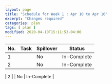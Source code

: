 ```yaml
---
layout: page
title: "Schedule for Week 1 : Apr 10 to Apr 16"
excerpt: "Changes required"
categories: plan
tags: [ plan ]
modified: 2020-04-10T15:11:53-04:00
---
```



| No. | Task | Spillover | Status |
|-------|--------|---------|---------|
| 1 |  | No | In-Complete |
| 2 |  | No | In-Complete |


| 2 |  | No | In-Complete |

